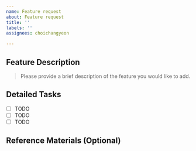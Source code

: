 ```yaml
---
name: Feature request
about: Feature request
title: ''
labels: ''
assignees: choichangyeon

---
```


## Feature Description

> Please provide a brief description of the feature you would like to add.

## Detailed Tasks

- [ ] TODO
- [ ] TODO
- [ ] TODO

## Reference Materials (Optional)
